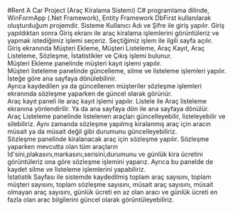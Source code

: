 #Rent A Car Project (Araç Kiralama Sistemi)
C# programlama dilinde, WinFormApp (.Net Framework), Entity Framework DbFirst kullanılarak oluşturduğum projemdir. Sisteme Kullanıcı Adı ve Şifre ile giriş yapılır. Giriş yapıldıktan sonra Giriş ekranı ile araç kiralama işlemlerini görüntüleriz ve yapmak istediğimiz işlemi seçeriz. Seçtiğimiz işlem ile ilgili sayfa açılır.<br/>
Giriş ekranında Müşteri Ekleme, Müşteri Listeleme, Araç Kayıt, Araç Listeleme, Sözleşme, İstatistikler ve Çıkış işlemi bulunur. <br/>
Müşteri Ekleme panelinde müşteri kayıt işlemi yapılır.<br/>
Müşteri listeleme panelinde güncelleme, silme ve listeleme işlemleri yapılır. İsteğe göre ana sayfaya dönülebilinir.<br/>
Ayrıca kaydedilen ya da güncellenen müşteriler sözleşme işlemleri ekranında sözleşme yaparken de güncel olarak görünür.<br/>
Araç kayıt paneli ile araç kayıt işlemi yapılır. Listele ile Araç listeleme ekranına yönlendirilir. Ya da ana sayfaya dön ile ana sayfaya dönülür.<br/>
Araç Listeleme panelinde listelenen araçları güncelleyebilir, listeleyebilir ve silebiliriz. Aynı zamanda sözleşme yapılmış kiralanmış araç için aracın müsait ya da müsait değil gibi durumunu güncelleyebiliriz.<br/>
Sözleşme panelinde kiralanacak araç için sözleşme yapılır. Sözleşme yaparken mevcutta olan tüm araçların Id'sini,plakasını,markasını,serisini,durumunu ve günlük kira ücretini görüntüleriz ona göre sözleşme işlemini yaparız. Ayrıca bu panelde de kaydet silme ve listeleme işlemlerini yapabiliriz.<br/>
İstatistik Sayfası ile sistemde kaydedilmiş toplam araç sayısını, toplam müşteri sayısını, toplam sözleşme sayısını, müsait araç sayısını, müsait olmayan araç sayısını, günlük ücreti en az olan aracı ve günlük ücreti en fazla olan arac bilgilerini güncel olarak görüntüleyebiliriz.<br/>
